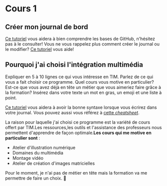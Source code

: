 # Cours 1
## Créer mon journal de bord
[Ce tutoriel](https://guides.github.com/activities/hello-world/) vous aidera à bien comprendre les bases de GitHub, n'hésitez pas à le consulter!
Vous ne vous rappelez plus comment créer le journal ou le modifier? [Ce tutoriel](https://youtu.be/lX3bpuLK_Sg) vous aide! 

## Pourquoi j'ai choisi l'intégration multimédia
Expliquer en 5 à 10 lignes ce qui vous intéresse en TIM. Parlez de ce qui vous a fait choisir ce programme. Quel cours vous motive en particulier? Est-ce que vous avez déjà en tête un métier que vous aimeriez faire grâce à la formation? Insérez dans votre texte un mot en gras, un emoji et une liste à point. 

[Ce tutoriel](https://guides.github.com/features/mastering-markdown/) vous aidera à avoir la bonne syntaxe lorsque vous écrirez dans votre journal. Vous pouvez aussi vous référez à [cette *cheatsheet*](https://github.com/tchapi/markdown-cheatsheet/blob/master/README.md). 

La raison pour laquelle j'ai choisi ce programme est la variété de cours offert par TIM.Les ressources,les outils et l'assistance des professeurs nous permettent d'apprendre de façon optimale.**Les cours qui me motive en particulier sont** :

* Atelier d'illustration numérique 
* Domaines du multimédia
* Montage vidéo
* Atelier de création d'images matricielles

Pour le moment, je n'ai pas de métier en tête mais la formation va me permettre de faire un choix.
:cherry_blossom:
